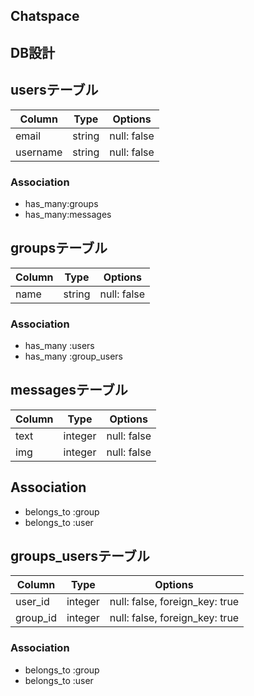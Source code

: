 ## Chatspace
## DB設計

## usersテーブル

|Column|Type|Options|
|------|----|-------|
|email|string|null: false|
|username|string|null: false|

### Association

- has_many:groups
- has_many:messages

## groupsテーブル

|Column|Type|Options|
|------|----|-------|
|name|string|null: false|
### Association

- has_many :users
- has_many :group_users

## messagesテーブル

|Column|Type|Options|
|------|----|-------|
|text|integer|null: false|
|img|integer|null: false|

## Association

- belongs_to :group
- belongs_to :user

## groups_usersテーブル

|Column|Type|Options|
|------|----|-------|
|user_id|integer|null: false, foreign_key: true|
|group_id|integer|null: false, foreign_key: true|

### Association

- belongs_to :group
- belongs_to :user